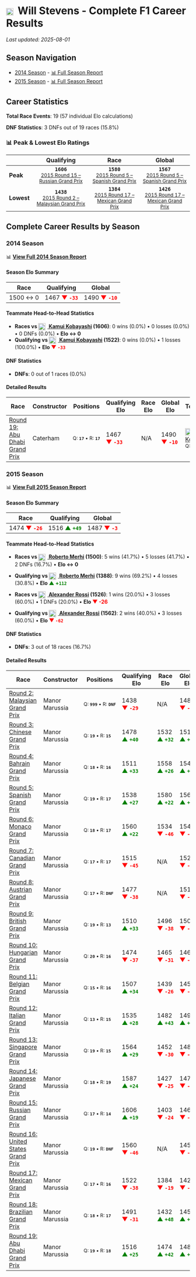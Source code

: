 # <img src="https://upload.wikimedia.org/wikipedia/commons/thumb/8/83/Flag_of_the_United_Kingdom_%283-5%29.svg/512px-Flag_of_the_United_Kingdom_%283-5%29.svg.png?20250726143817" alt="United Kingdom" width="20" height="auto" style="vertical-align: middle; margin-right: 5px;" onerror="this.outerHTML='🇬🇧'; this.style.marginRight='5px';"/> Will Stevens - Complete F1 Career Results

*Last updated: 2025-08-01*

## Season Navigation

- [2014 Season](#2014-season) - [📊 Full Season Report](../seasons/2014-season-report)
- [2015 Season](#2015-season) - [📊 Full Season Report](../seasons/2015-season-report)

## Career Statistics

**Total Race Events**: 19 (57 individual Elo calculations)

**DNF Statistics**: 3 DNFs out of 19 races (15.8%)

### 📊 Peak & Lowest Elo Ratings

| &nbsp; | Qualifying | Race | Global |
|-------|------------|------|--------|
| **Peak** | <center>**`1606`**<br/><small>[2015 Round 15 – Russian Grand Prix](../seasons/2015-season-report#round-15-russian-grand-prix)</small></center> | <center>**`1580`**<br/><small>[2015 Round 5 – Spanish Grand Prix](../seasons/2015-season-report#round-5-spanish-grand-prix)</small></center> | <center>**`1567`**<br/><small>[2015 Round 5 – Spanish Grand Prix](../seasons/2015-season-report#round-5-spanish-grand-prix)</small></center> |
| **Lowest** | <center>**`1438`**<br/><small>[2015 Round 2 – Malaysian Grand Prix](../seasons/2015-season-report#round-2-malaysian-grand-prix)</small></center> | <center>**`1384`**<br/><small>[2015 Round 17 – Mexican Grand Prix](../seasons/2015-season-report#round-17-mexican-grand-prix)</small></center> | <center>**`1426`**<br/><small>[2015 Round 17 – Mexican Grand Prix](../seasons/2015-season-report#round-17-mexican-grand-prix)</small></center> |


## Complete Career Results by Season

### 2014 Season

📊 **[View Full 2014 Season Report](../seasons/2014-season-report)**

#### Season Elo Summary

| Race | Qualifying | Global |
|------|------------|--------|
| 1500 ↔ 0 | 1467 **<span style="color: red;">▼&nbsp;`-33`</span>** | 1490 **<span style="color: red;">▼&nbsp;`-10`</span>** |

#### Teammate Head-to-Head Statistics

- **Races vs [<img src="https://upload.wikimedia.org/wikipedia/commons/9/9e/Flag_of_Japan.svg" alt="Japan" width="20" height="auto" style="vertical-align: middle; margin-right: 5px;" onerror="this.outerHTML='🇯🇵'; this.style.marginRight='5px';"/> Kamui Kobayashi](kamui-kobayashi) (1606)**: 0 wins (0.0%) • 0 losses (0.0%) • 0 DNFs (0.0%) • **Elo ↔ 0**
- **Qualifying vs [<img src="https://upload.wikimedia.org/wikipedia/commons/9/9e/Flag_of_Japan.svg" alt="Japan" width="20" height="auto" style="vertical-align: middle; margin-right: 5px;" onerror="this.outerHTML='🇯🇵'; this.style.marginRight='5px';"/> Kamui Kobayashi](kamui-kobayashi) (1522)**: 0 wins (0.0%) • 1 losses (100.0%) • **Elo <span style="color: red;">▼&nbsp;`-33`</span>**

#### DNF Statistics

- **DNFs**: 0 out of 1 races (0.0%)

#### Detailed Results

| Race | Constructor | Positions | Qualifying Elo | Race Elo | Global Elo | Teammate |
|------|-------------|-----------|----------------|----------|------------|----------|
| [Round 19: Abu Dhabi Grand Prix](../seasons/2014-season-report#round-19-abu-dhabi-grand-prix) | Caterham | <small>Q:&nbsp;**`17`**&nbsp;•&nbsp;R:&nbsp;**`17`**</small> | 1467 **<span style="color: red;">▼&nbsp;`-33`</span>** | N/A | 1490 **<span style="color: red;">▼&nbsp;`-10`</span>** | [<img src="https://upload.wikimedia.org/wikipedia/commons/9/9e/Flag_of_Japan.svg" alt="Japan" width="20" height="auto" style="vertical-align: middle; margin-right: 5px;" onerror="this.outerHTML='🇯🇵'; this.style.marginRight='5px';"/> Kamui Kobayashi](kamui-kobayashi)<br/><small>Q:&nbsp;**`16`**&nbsp;•&nbsp;R:&nbsp;**`DNF`**</small> |

### 2015 Season

📊 **[View Full 2015 Season Report](../seasons/2015-season-report)**

#### Season Elo Summary

| Race | Qualifying | Global |
|------|------------|--------|
| 1474 **<span style="color: red;">▼&nbsp;`-26`</span>** | 1516 **<span style="color: green;">▲&nbsp;`+49`</span>** | 1487 **<span style="color: red;">▼&nbsp;`-3`</span>** |

#### Teammate Head-to-Head Statistics

- **Races vs [<img src="https://upload.wikimedia.org/wikipedia/commons/9/9a/Flag_of_Spain.svg" alt="Spain" width="20" height="auto" style="vertical-align: middle; margin-right: 5px;" onerror="this.outerHTML='🇪🇸'; this.style.marginRight='5px';"/> Roberto Merhi](roberto-merhi) (1500)**: 5 wins (41.7%) • 5 losses (41.7%) • 2 DNFs (16.7%) • **Elo ↔ 0**
- **Qualifying vs [<img src="https://upload.wikimedia.org/wikipedia/commons/9/9a/Flag_of_Spain.svg" alt="Spain" width="20" height="auto" style="vertical-align: middle; margin-right: 5px;" onerror="this.outerHTML='🇪🇸'; this.style.marginRight='5px';"/> Roberto Merhi](roberto-merhi) (1388)**: 9 wins (69.2%) • 4 losses (30.8%) • **Elo <span style="color: green;">▲&nbsp;+`112`</span>**

- **Races vs [<img src="https://upload.wikimedia.org/wikipedia/commons/a/a4/Flag_of_the_United_States.svg" alt="United States" width="20" height="auto" style="vertical-align: middle; margin-right: 5px;" onerror="this.outerHTML='🇺🇸'; this.style.marginRight='5px';"/> Alexander Rossi](alexander-rossi) (1526)**: 1 wins (20.0%) • 3 losses (60.0%) • 1 DNFs (20.0%) • **Elo <span style="color: red;">▼&nbsp;-26</span>**
- **Qualifying vs [<img src="https://upload.wikimedia.org/wikipedia/commons/a/a4/Flag_of_the_United_States.svg" alt="United States" width="20" height="auto" style="vertical-align: middle; margin-right: 5px;" onerror="this.outerHTML='🇺🇸'; this.style.marginRight='5px';"/> Alexander Rossi](alexander-rossi) (1562)**: 2 wins (40.0%) • 3 losses (60.0%) • **Elo <span style="color: red;">▼&nbsp;`-62`</span>**

#### DNF Statistics

- **DNFs**: 3 out of 18 races (16.7%)

#### Detailed Results

| Race | Constructor | Positions | Qualifying Elo | Race Elo | Global Elo | Teammate |
|------|-------------|-----------|----------------|----------|------------|----------|
| [Round 2: Malaysian Grand Prix](../seasons/2015-season-report#round-2-malaysian-grand-prix) | Manor Marussia | <small>Q:&nbsp;**`999`**&nbsp;•&nbsp;R:&nbsp;**`DNF`**</small> | 1438 **<span style="color: red;">▼&nbsp;`-29`</span>** | N/A | 1481 **<span style="color: red;">▼&nbsp;`-9`</span>** | [<img src="https://upload.wikimedia.org/wikipedia/commons/9/9a/Flag_of_Spain.svg" alt="Spain" width="20" height="auto" style="vertical-align: middle; margin-right: 5px;" onerror="this.outerHTML='🇪🇸'; this.style.marginRight='5px';"/> Roberto Merhi](roberto-merhi)<br/><small>Q:&nbsp;**`19`**&nbsp;•&nbsp;R:&nbsp;**`15`**</small> |
| [Round 3: Chinese Grand Prix](../seasons/2015-season-report#round-3-chinese-grand-prix) | Manor Marussia | <small>Q:&nbsp;**`19`**&nbsp;•&nbsp;R:&nbsp;**`15`**</small> | 1478 **<span style="color: green;">▲&nbsp;`+40`</span>** | 1532 **<span style="color: green;">▲&nbsp;`+32`</span>** | 1516 **<span style="color: green;">▲&nbsp;`+34`</span>** | [<img src="https://upload.wikimedia.org/wikipedia/commons/9/9a/Flag_of_Spain.svg" alt="Spain" width="20" height="auto" style="vertical-align: middle; margin-right: 5px;" onerror="this.outerHTML='🇪🇸'; this.style.marginRight='5px';"/> Roberto Merhi](roberto-merhi)<br/><small>Q:&nbsp;**`20`**&nbsp;•&nbsp;R:&nbsp;**`16`**</small> |
| [Round 4: Bahrain Grand Prix](../seasons/2015-season-report#round-4-bahrain-grand-prix) | Manor Marussia | <small>Q:&nbsp;**`18`**&nbsp;•&nbsp;R:&nbsp;**`16`**</small> | 1511 **<span style="color: green;">▲&nbsp;`+33`</span>** | 1558 **<span style="color: green;">▲&nbsp;`+26`</span>** | 1544 **<span style="color: green;">▲&nbsp;`+28`</span>** | [<img src="https://upload.wikimedia.org/wikipedia/commons/9/9a/Flag_of_Spain.svg" alt="Spain" width="20" height="auto" style="vertical-align: middle; margin-right: 5px;" onerror="this.outerHTML='🇪🇸'; this.style.marginRight='5px';"/> Roberto Merhi](roberto-merhi)<br/><small>Q:&nbsp;**`19`**&nbsp;•&nbsp;R:&nbsp;**`17`**</small> |
| [Round 5: Spanish Grand Prix](../seasons/2015-season-report#round-5-spanish-grand-prix) | Manor Marussia | <small>Q:&nbsp;**`19`**&nbsp;•&nbsp;R:&nbsp;**`17`**</small> | 1538 **<span style="color: green;">▲&nbsp;`+27`</span>** | 1580 **<span style="color: green;">▲&nbsp;`+22`</span>** | 1567 **<span style="color: green;">▲&nbsp;`+24`</span>** | [<img src="https://upload.wikimedia.org/wikipedia/commons/9/9a/Flag_of_Spain.svg" alt="Spain" width="20" height="auto" style="vertical-align: middle; margin-right: 5px;" onerror="this.outerHTML='🇪🇸'; this.style.marginRight='5px';"/> Roberto Merhi](roberto-merhi)<br/><small>Q:&nbsp;**`20`**&nbsp;•&nbsp;R:&nbsp;**`18`**</small> |
| [Round 6: Monaco Grand Prix](../seasons/2015-season-report#round-6-monaco-grand-prix) | Manor Marussia | <small>Q:&nbsp;**`18`**&nbsp;•&nbsp;R:&nbsp;**`17`**</small> | 1560 **<span style="color: green;">▲&nbsp;`+22`</span>** | 1534 **<span style="color: red;">▼&nbsp;`-46`</span>** | 1542 **<span style="color: red;">▼&nbsp;`-26`</span>** | [<img src="https://upload.wikimedia.org/wikipedia/commons/9/9a/Flag_of_Spain.svg" alt="Spain" width="20" height="auto" style="vertical-align: middle; margin-right: 5px;" onerror="this.outerHTML='🇪🇸'; this.style.marginRight='5px';"/> Roberto Merhi](roberto-merhi)<br/><small>Q:&nbsp;**`19`**&nbsp;•&nbsp;R:&nbsp;**`16`**</small> |
| [Round 7: Canadian Grand Prix](../seasons/2015-season-report#round-7-canadian-grand-prix) | Manor Marussia | <small>Q:&nbsp;**`17`**&nbsp;•&nbsp;R:&nbsp;**`17`**</small> | 1515 **<span style="color: red;">▼&nbsp;`-45`</span>** | N/A | 1528 **<span style="color: red;">▼&nbsp;`-13`</span>** | [<img src="https://upload.wikimedia.org/wikipedia/commons/9/9a/Flag_of_Spain.svg" alt="Spain" width="20" height="auto" style="vertical-align: middle; margin-right: 5px;" onerror="this.outerHTML='🇪🇸'; this.style.marginRight='5px';"/> Roberto Merhi](roberto-merhi)<br/><small>Q:&nbsp;**`16`**&nbsp;•&nbsp;R:&nbsp;**`DNF`**</small> |
| [Round 8: Austrian Grand Prix](../seasons/2015-season-report#round-8-austrian-grand-prix) | Manor Marussia | <small>Q:&nbsp;**`17`**&nbsp;•&nbsp;R:&nbsp;**`DNF`**</small> | 1477 **<span style="color: red;">▼&nbsp;`-38`</span>** | N/A | 1517 **<span style="color: red;">▼&nbsp;`-11`</span>** | [<img src="https://upload.wikimedia.org/wikipedia/commons/9/9a/Flag_of_Spain.svg" alt="Spain" width="20" height="auto" style="vertical-align: middle; margin-right: 5px;" onerror="this.outerHTML='🇪🇸'; this.style.marginRight='5px';"/> Roberto Merhi](roberto-merhi)<br/><small>Q:&nbsp;**`16`**&nbsp;•&nbsp;R:&nbsp;**`14`**</small> |
| [Round 9: British Grand Prix](../seasons/2015-season-report#round-9-british-grand-prix) | Manor Marussia | <small>Q:&nbsp;**`19`**&nbsp;•&nbsp;R:&nbsp;**`13`**</small> | 1510 **<span style="color: green;">▲&nbsp;`+33`</span>** | 1496 **<span style="color: red;">▼&nbsp;`-38`</span>** | 1500 **<span style="color: red;">▼&nbsp;`-17`</span>** | [<img src="https://upload.wikimedia.org/wikipedia/commons/9/9a/Flag_of_Spain.svg" alt="Spain" width="20" height="auto" style="vertical-align: middle; margin-right: 5px;" onerror="this.outerHTML='🇪🇸'; this.style.marginRight='5px';"/> Roberto Merhi](roberto-merhi)<br/><small>Q:&nbsp;**`20`**&nbsp;•&nbsp;R:&nbsp;**`12`**</small> |
| [Round 10: Hungarian Grand Prix](../seasons/2015-season-report#round-10-hungarian-grand-prix) | Manor Marussia | <small>Q:&nbsp;**`20`**&nbsp;•&nbsp;R:&nbsp;**`16`**</small> | 1474 **<span style="color: red;">▼&nbsp;`-37`</span>** | 1465 **<span style="color: red;">▼&nbsp;`-31`</span>** | 1467 **<span style="color: red;">▼&nbsp;`-33`</span>** | [<img src="https://upload.wikimedia.org/wikipedia/commons/9/9a/Flag_of_Spain.svg" alt="Spain" width="20" height="auto" style="vertical-align: middle; margin-right: 5px;" onerror="this.outerHTML='🇪🇸'; this.style.marginRight='5px';"/> Roberto Merhi](roberto-merhi)<br/><small>Q:&nbsp;**`19`**&nbsp;•&nbsp;R:&nbsp;**`15`**</small> |
| [Round 11: Belgian Grand Prix](../seasons/2015-season-report#round-11-belgian-grand-prix) | Manor Marussia | <small>Q:&nbsp;**`15`**&nbsp;•&nbsp;R:&nbsp;**`16`**</small> | 1507 **<span style="color: green;">▲&nbsp;`+34`</span>** | 1439 **<span style="color: red;">▼&nbsp;`-26`</span>** | 1459 **<span style="color: red;">▼&nbsp;`-8`</span>** | [<img src="https://upload.wikimedia.org/wikipedia/commons/9/9a/Flag_of_Spain.svg" alt="Spain" width="20" height="auto" style="vertical-align: middle; margin-right: 5px;" onerror="this.outerHTML='🇪🇸'; this.style.marginRight='5px';"/> Roberto Merhi](roberto-merhi)<br/><small>Q:&nbsp;**`17`**&nbsp;•&nbsp;R:&nbsp;**`15`**</small> |
| [Round 12: Italian Grand Prix](../seasons/2015-season-report#round-12-italian-grand-prix) | Manor Marussia | <small>Q:&nbsp;**`13`**&nbsp;•&nbsp;R:&nbsp;**`15`**</small> | 1535 **<span style="color: green;">▲&nbsp;`+28`</span>** | 1482 **<span style="color: green;">▲&nbsp;`+43`</span>** | 1498 **<span style="color: green;">▲&nbsp;`+39`</span>** | [<img src="https://upload.wikimedia.org/wikipedia/commons/9/9a/Flag_of_Spain.svg" alt="Spain" width="20" height="auto" style="vertical-align: middle; margin-right: 5px;" onerror="this.outerHTML='🇪🇸'; this.style.marginRight='5px';"/> Roberto Merhi](roberto-merhi)<br/><small>Q:&nbsp;**`14`**&nbsp;•&nbsp;R:&nbsp;**`16`**</small> |
| [Round 13: Singapore Grand Prix](../seasons/2015-season-report#round-13-singapore-grand-prix) | Manor Marussia | <small>Q:&nbsp;**`19`**&nbsp;•&nbsp;R:&nbsp;**`15`**</small> | 1564 **<span style="color: green;">▲&nbsp;`+29`</span>** | 1452 **<span style="color: red;">▼&nbsp;`-30`</span>** | 1486 **<span style="color: red;">▼&nbsp;`-12`</span>** | [<img src="https://upload.wikimedia.org/wikipedia/commons/a/a4/Flag_of_the_United_States.svg" alt="United States" width="20" height="auto" style="vertical-align: middle; margin-right: 5px;" onerror="this.outerHTML='🇺🇸'; this.style.marginRight='5px';"/> Alexander Rossi](alexander-rossi)<br/><small>Q:&nbsp;**`20`**&nbsp;•&nbsp;R:&nbsp;**`14`**</small> |
| [Round 14: Japanese Grand Prix](../seasons/2015-season-report#round-14-japanese-grand-prix) | Manor Marussia | <small>Q:&nbsp;**`18`**&nbsp;•&nbsp;R:&nbsp;**`19`**</small> | 1587 **<span style="color: green;">▲&nbsp;`+24`</span>** | 1427 **<span style="color: red;">▼&nbsp;`-25`</span>** | 1475 **<span style="color: red;">▼&nbsp;`-10`</span>** | [<img src="https://upload.wikimedia.org/wikipedia/commons/a/a4/Flag_of_the_United_States.svg" alt="United States" width="20" height="auto" style="vertical-align: middle; margin-right: 5px;" onerror="this.outerHTML='🇺🇸'; this.style.marginRight='5px';"/> Alexander Rossi](alexander-rossi)<br/><small>Q:&nbsp;**`19`**&nbsp;•&nbsp;R:&nbsp;**`18`**</small> |
| [Round 15: Russian Grand Prix](../seasons/2015-season-report#round-15-russian-grand-prix) | Manor Marussia | <small>Q:&nbsp;**`17`**&nbsp;•&nbsp;R:&nbsp;**`14`**</small> | 1606 **<span style="color: green;">▲&nbsp;`+19`</span>** | 1403 **<span style="color: red;">▼&nbsp;`-24`</span>** | 1464 **<span style="color: red;">▼&nbsp;`-11`</span>** | [<img src="https://upload.wikimedia.org/wikipedia/commons/9/9a/Flag_of_Spain.svg" alt="Spain" width="20" height="auto" style="vertical-align: middle; margin-right: 5px;" onerror="this.outerHTML='🇪🇸'; this.style.marginRight='5px';"/> Roberto Merhi](roberto-merhi)<br/><small>Q:&nbsp;**`18`**&nbsp;•&nbsp;R:&nbsp;**`13`**</small> |
| [Round 16: United States Grand Prix](../seasons/2015-season-report#round-16-united-states-grand-prix) | Manor Marussia | <small>Q:&nbsp;**`19`**&nbsp;•&nbsp;R:&nbsp;**`DNF`**</small> | 1560 **<span style="color: red;">▼&nbsp;`-46`</span>** | N/A | 1450 **<span style="color: red;">▼&nbsp;`-14`</span>** | [<img src="https://upload.wikimedia.org/wikipedia/commons/a/a4/Flag_of_the_United_States.svg" alt="United States" width="20" height="auto" style="vertical-align: middle; margin-right: 5px;" onerror="this.outerHTML='🇺🇸'; this.style.marginRight='5px';"/> Alexander Rossi](alexander-rossi)<br/><small>Q:&nbsp;**`17`**&nbsp;•&nbsp;R:&nbsp;**`12`**</small> |
| [Round 17: Mexican Grand Prix](../seasons/2015-season-report#round-17-mexican-grand-prix) | Manor Marussia | <small>Q:&nbsp;**`17`**&nbsp;•&nbsp;R:&nbsp;**`16`**</small> | 1522 **<span style="color: red;">▼&nbsp;`-38`</span>** | 1384 **<span style="color: red;">▼&nbsp;`-19`</span>** | 1426 **<span style="color: red;">▼&nbsp;`-25`</span>** | [<img src="https://upload.wikimedia.org/wikipedia/commons/a/a4/Flag_of_the_United_States.svg" alt="United States" width="20" height="auto" style="vertical-align: middle; margin-right: 5px;" onerror="this.outerHTML='🇺🇸'; this.style.marginRight='5px';"/> Alexander Rossi](alexander-rossi)<br/><small>Q:&nbsp;**`16`**&nbsp;•&nbsp;R:&nbsp;**`15`**</small> |
| [Round 18: Brazilian Grand Prix](../seasons/2015-season-report#round-18-brazilian-grand-prix) | Manor Marussia | <small>Q:&nbsp;**`18`**&nbsp;•&nbsp;R:&nbsp;**`17`**</small> | 1491 **<span style="color: red;">▼&nbsp;`-31`</span>** | 1432 **<span style="color: green;">▲&nbsp;`+48`</span>** | 1450 **<span style="color: green;">▲&nbsp;`+24`</span>** | [<img src="https://upload.wikimedia.org/wikipedia/commons/a/a4/Flag_of_the_United_States.svg" alt="United States" width="20" height="auto" style="vertical-align: middle; margin-right: 5px;" onerror="this.outerHTML='🇺🇸'; this.style.marginRight='5px';"/> Alexander Rossi](alexander-rossi)<br/><small>Q:&nbsp;**`17`**&nbsp;•&nbsp;R:&nbsp;**`18`**</small> |
| [Round 19: Abu Dhabi Grand Prix](../seasons/2015-season-report#round-19-abu-dhabi-grand-prix) | Manor Marussia | <small>Q:&nbsp;**`19`**&nbsp;•&nbsp;R:&nbsp;**`18`**</small> | 1516 **<span style="color: green;">▲&nbsp;`+25`</span>** | 1474 **<span style="color: green;">▲&nbsp;`+42`</span>** | 1487 **<span style="color: green;">▲&nbsp;`+37`</span>** | [<img src="https://upload.wikimedia.org/wikipedia/commons/9/9a/Flag_of_Spain.svg" alt="Spain" width="20" height="auto" style="vertical-align: middle; margin-right: 5px;" onerror="this.outerHTML='🇪🇸'; this.style.marginRight='5px';"/> Roberto Merhi](roberto-merhi)<br/><small>Q:&nbsp;**`20`**&nbsp;•&nbsp;R:&nbsp;**`19`**</small> |

